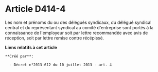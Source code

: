 # Article D414-4

Les nom et prénoms du ou des délégués syndicaux, du délégué syndical central et du représentant syndical au comité
d'entreprise sont portés à la connaissance de l'employeur soit par lettre recommandée avec avis de réception, soit par lettre
remise contre récépissé.

**Liens relatifs à cet article**

	**Créé par**:

	  - Décret n°2013-612 du 10 juillet 2013 - art. 4
